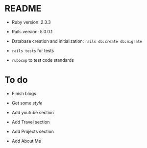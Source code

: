 # README

* Ruby version: 2.3.3

* Rails version: 5.0.0.1

* Database creation and initialization: `rails db:create db:migrate`

* `rails tests` for tests

* `rubocop` to test code standards

# To do

* Finish blogs

* Get some _style_

* Add youtube section

* Add Travel section

* Add Projects section

* Add About Me
